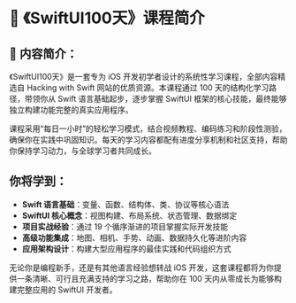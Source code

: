 # 📘 《SwiftUI100天》课程简介

## 📖 内容简介：

《SwiftUI100天》是一套专为 iOS 开发初学者设计的系统性学习课程，全部内容精选自 Hacking with Swift 网站的优质资源。本课程通过 100 天的结构化学习路径，带领你从 Swift 语言基础起步，逐步掌握 SwiftUI 框架的核心技能，最终能够独立构建功能完整的真实应用程序。

课程采用“每日一小时”的轻松学习模式，结合视频教程、编码练习和阶段性测验，确保你在实践中巩固知识。每天的学习内容都配有进度分享机制和社区支持，帮助你保持学习动力，与全球学习者共同成长。

## 你将学到：
- **Swift 语言基础**：变量、函数、结构体、类、协议等核心语法
- **SwiftUI 核心概念**：视图构建、布局系统、状态管理、数据绑定
- **项目实战经验**：通过 19 个循序渐进的项目掌握实际开发技能
- **高级功能集成**：地图、相机、手势、动画、数据持久化等进阶内容
- **应用架构设计**：构建大型应用程序的最佳实践和代码组织方式

无论你是编程新手，还是有其他语言经验想转战 iOS 开发，这套课程都将为你提供一条清晰、可行且充满支持的学习之路，帮助你在 100 天内从零成长为能够构建完整应用的 SwiftUI 开发者。